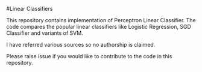 #Linear Classifiers

This repository contains implementation of Perceptron Linear Classifier. The code compares the popular linear classifiers like Logistic Regression, SGD Classifier and variants of SVM.

I have referred various sources so no authorship is claimed.

Please raise issue if you would like to contribute to the code in this repository.
